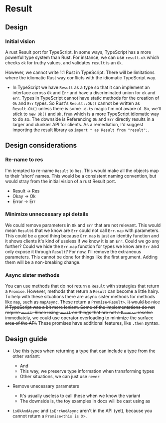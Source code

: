 # Result

## Design

### Initial vision

A rust Result port for TypeScript. In some ways, TypeScript has a more powerful type system than Rust.
For instance, we can use `result.ok` which checks `ok` for truthy values, and validates `result` is an `Ok`.

However, we cannot write 1:1 Rust in TypeScript. There will be limitations where the idiomatic Rust way conflicts with the idiomatic TypeScript way.

- In TypeScript we have `Result` as a type so that it can implement an interface across `Ok` and `Err` and have a discriminated union for `ok` and `err`.
  Types in TypeScript cannot have static methods for the creation of `Ok` and `Err` types. So Rust's `Result::Ok()` cannot be written as `Result.Ok()` unless there is some `.d.ts` magic I'm not aware of.
  So, we'll stick to `new Ok()` and `Ok.from` which is a more TypeScript idiomatic way to do so.
  The downside is Referencing `Ok` and `Err` directly results in a larger and clunkier API for clients.
  As a remediation, I'd suggest importing the result library as `import * as Result from "result";`.

## Design considerations

### Re-name to res

I'm tempted to re-name `Result` to `Res`. This would make all the objects map to their 'short' names.
This would be a consistent naming convention, but would stray from the initial vision of a rust Result port.

- Result -> Res
- Okay -> Ok
- Error -> Err

### Minimize unnecessary api details

We could remove parameters in `Ok` and `Err` that are not relevant.
This would mean `Result`s that we know are `Err` could not call `Err.map` with parameters.
This could be a good thing because `Err.map` is just an identity function and it shows clients it's kind of useless if we know it is an `Err`.
Could we go any further? Could we hide the `Err.map` function for types we know are `Err` and only expose it through `Result`?
For now, I'll remove the extraneous parameters. This cannot be done for things like the first argument. Adding them will be a non-breaking change.

### Async sister methods

You can use methods that do not return a `Result` with strategies that return a `Promise`. However, methods that return a `Result` can become a little hairy.
To help with these situations there are async sister methods for methods like `map`, such as `mapAsync`. These return a `Promise<Result>`.
~~It would be nice if TypeScript was a bit more leniant. Some of the implementations do not require `await`. Since using `await` on things that are not a `Promise`
resolve immediately, we could use operator overloading to minimize the surface area of the API.~~ These promises have additional features, like `.then` syntax.

## Design guide

- Use this types when returning a type that can include a type from the other variant:

  - And
  - This way, we preserve type information when transforming types
  - Other situations, we can just use `never`

- Remove unecessary parameters

  - It's usually useless to call these when we know the variant
  - The downside is, the toy examples in docs will be cast using as

- `isOkAndAsync` and `isErrAndAsync` aren't in the API (yet), because you cannot return a `Promise<this is X>`.
